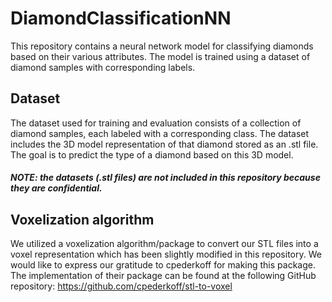 # DiamondClassificationNN
This repository contains a neural network model for classifying diamonds based on their various attributes. The model is trained using a dataset of diamond samples with corresponding labels.

## Dataset
The dataset used for training and evaluation consists of a collection of diamond samples, each labeled with a corresponding class. The dataset includes the 3D model representation of that diamond stored as an .stl file. The goal is to predict the type of a diamond based on this 3D model.

##### NOTE: the datasets (.stl files) are not included in this repository because they are confidential.

## Voxelization algorithm
We utilized a voxelization algorithm/package to convert our STL files into a voxel representation which has been slightly modified in this repository. We would like to express our gratitude to cpederkoff for making this package. The implementation of their package can be found at the following GitHub repository: https://github.com/cpederkoff/stl-to-voxel
